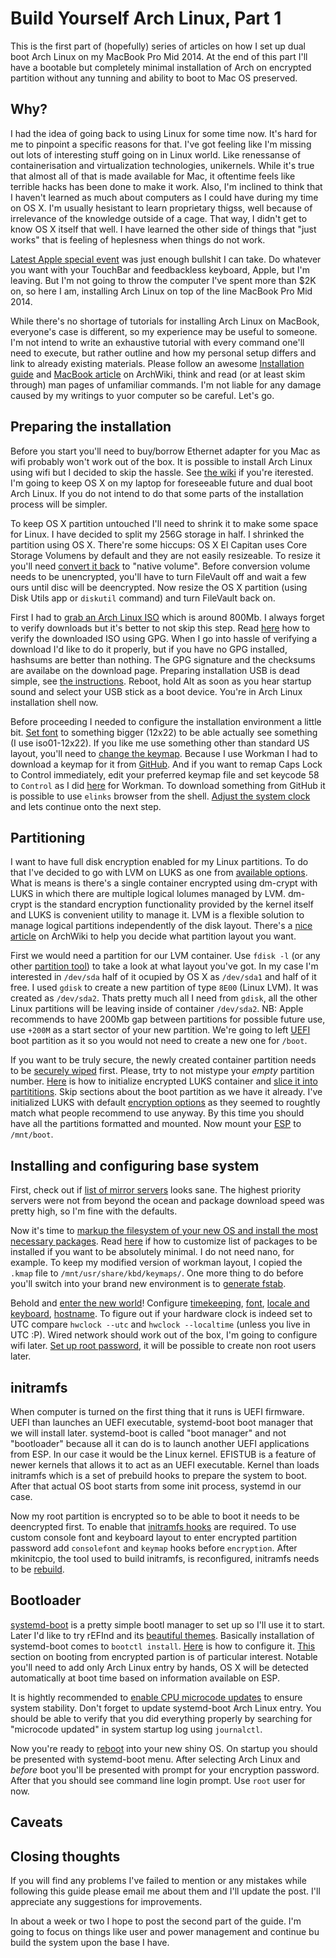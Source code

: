 # Build Yourself Arch Linux, Part 1

This is the first part of (hopefully) series of articles on how I set up dual boot Arch Linux on my MacBook Pro Mid 2014. At the end of this part I'll have a bootable but completely minimal installation of Arch on encrypted partition without any tunning and ability to boot to Mac OS preserved.

## Why?

I had the idea of going back to using Linux for some time now. It's hard for me to pinpoint a specific reasons for that. I've got feeling like I'm missing out lots of interesting stuff going on in Linux world. Like renessanse of containerisation and virtualization technologies, unikernels. While it's true that almost all of that is made available for Mac, it oftentime feels like terrible hacks has been done to make it work. Also, I'm inclined to think that I haven't learned as much about computers as I could have during my time on OS X. I'm usually hesistant to learn proprietary thigss, well because of irrelevance of the knowledge outside of a cage. That way, I didn't get to know OS X itself that well. I have learned the other side of things that "just works" that is feeling of heplesness when things do not work.

[Latest Apple special event](http://www.apple.com/apple-events/october-2016/) was just enough bullshit I can take. Do whatever you want with your TouchBar and feedbackless keyboard, Apple, but I'm leaving. But I'm not going to throw the computer I've spent more than $2K on, so here I am, installing Arch Linux on top of the line MacBook Pro Mid 2014.

While there's no shortage of tutorials for installing Arch Linux on MacBook, everyone's case is different, so my experience may be useful to someone. I'm not intend to write an exhaustive tutorial with every command one'll need to execute, but rather outline and how my personal setup differs and link to already existing materials. Please follow an awesome [Installation guide](https://wiki.archlinux.org/index.php/Installation_guide) and [MacBook article](https://wiki.archlinux.org/index.php/MacBook) on ArchWiki, think and read (or at least skim through) man pages of unfamiliar commands. I'm not liable for any damage caused by my writings to yuor computer so be careful. Let's go.

## Preparing the installation

Before you start you'll need to buy/borrow Ethernet adapter for you Mac as wifi probably won't work out of the box. It is possible to install Arch Linux using wifi but I decided to skip the hassle. See [the wiki](https://wiki.archlinux.org/index.php/MacBookPro11,x#Wireless) if you're iterested. I'm going to keep OS X on my laptop for foreseeable future and dual boot Arch Linux. If you do not intend to do that some parts of the installation process will be simpler.

To keep OS X partition untouched I'll need to shrink it to make some space for Linux. I have decided to split my 256G storage in half. I shrinked the partition using OS X. There're some hiccups: OS X El Capitan uses Core Storage Volumens by default and they are not easily resizeable. To resize it you'll need [convert it back](http://apple.stackexchange.com/a/139868/59256) to "native volume". Before conversion volume needs to be unencrypted, you'll have to turn FileVault off and wait a few ours until disc will be deencrypted. Now resize the OS X partition (using Disk Utils app or `diskutil` command) and turn FileVault back on.

First I had to [grab an Arch Linux ISO](https://www.archlinux.org/download/) which is around 800Mb. I always forget to verify downloads but it's better to not skip this step. Read [here](https://wiki.archlinux.org/index.php/Category:Getting_and_installing_Arch) how to verify the downloaded ISO using GPG. When I go into hassle of verifying a download I'd like to do it properly, but if you have no GPG installed, hashsums are better than nothing. The GPG signature and the checksums are availabe on the download page. Preparing installation USB is dead simple, see [the instructions](https://wiki.archlinux.org/index.php/USB_flash_installation_media#In_macOS). Reboot, hold Alt as soon as you hear startup sound and select your USB stick as a boot device. You're in Arch Linux installation shell now.

Before proceeding I needed to configure the installation environment a little bit. [Set font](https://wiki.archlinux.org/index.php/Fonts#Console_fonts) to something bigger (12x22) to be able actually see something (I use iso01-12x22). If you like me use something other than standard US layout, you'll need to [change the keymap](https://wiki.archlinux.org/index.php/Installation_guide#Set_the_keyboard_layout). Because I use Workman I had to download a keymap for it from [GitHub](https://en.wikipedia.org/wiki/Keyboard_layout#Workman). And if you want to remap Caps Lock to Control immediately, edit your preferred keymap file and set keycode 58 to `Control` as I did [here](https://github.com/raindev/workman/blob/61fa62503af4322ab7d0559ced9a6201fbf7cac8/linux_console/workman.iso15.kmap#L62) for Workman. To download something from GitHub it is possible to use `elinks` browser from the shell. [Adjust the system clock](https://wiki.archlinux.org/index.php/Installation_guide#Update_the_system_clock) and lets continue onto the next step.

## Partitioning

I want to have full disk encryption enabled for my Linux partitions. To do that I've decided to go with LVM on LUKS as one from [available options](https://wiki.archlinux.org/index.php/Disk_encryption). What is means is there's a single container encrypted using dm-crypt with LUKS in which there are multiple logical lolumes managed by LVM. dm-crypt is the standard encryption functionality provided by the kernel itself and LUKS is convenient utility to manage it. LVM is a flexible solution to manage logical partitions independently of the disk layout. There's a [nice article](https://wiki.archlinux.org/index.php/Partitioning) on ArchWiki to help you decide what partition layout you want.

First we would need a partition for our LVM container. Use `fdisk -l` (or any other [partition tool](https://wiki.archlinux.org/index.php/Partitioning#Partitioning_tools)) to take a look at what layout you've got. In my case I'm interested in `/dev/sda` half of it ocupied by OS X as `/dev/sda1` and half of it free. I used `gdisk` to create a new partition of type `8E00` (Linux LVM). It was created as `/dev/sda2`. Thats pretty much all I need from `gdisk`, all the other Linux partitions will be leaving inside of container `/dev/sda2`. NB: Apple recommends to have 200Mb gap between partitions for possible future use, use `+200M` as a start sector of your new partition. We're going to left [UEFI](https://wiki.archlinux.org/index.php/Unified_Extensible_Firmware_Interface) boot partition as it so you would not need to create a new one for `/boot`.

If you want to be truly secure, the newly created container partition needs to be [securely wiped](https://wiki.archlinux.org/index.php/Dm-crypt/Drive_preparation#dm-crypt_wipe_on_an_empty_disk_or_partition) first. Please, trty to not mistype your _empty_ partition number. [Here](https://wiki.archlinux.org/index.php/Dm-crypt/Encrypting_an_entire_system#Preparing_the_disk_2) is how to initialize encrypted LUKS container and [slice it into partititions](https://wiki.archlinux.org/index.php/Dm-crypt/Encrypting_an_entire_system#Preparing_the_logical_volumes). Skip sections about the boot partition as we have it already. I've initialized LUKS with default [encryption options](https://wiki.archlinux.org/index.php/Dm-crypt/Device_encryption#Encryption_options_for_LUKS_mode) as they seemed to roughtly match what people recommend to use anyway. By this time you should have all the partitions formatted and mounted. Now mount your [ESP](https://wiki.archlinux.org/index.php/EFI_System_Partition) to `/mnt/boot`.

## Installing and configuring base system

First, check out if [list of mirror servers](https://wiki.archlinux.org/index.php/Installation_guide#Select_the_mirrors) looks sane. The highest priority servers were not from beyond the ocean and package download speed was pretty high, so I'm fine with the defaults.

Now it's time to [markup the filesystem of your new OS and install the most necessary packages](https://wiki.archlinux.org/index.php/Installation_guide#Install_the_base_packages). Read [here](https://wiki.archlinux.org/index.php/Pacman#Installing_package_groups) if how to customize list of packages to be installed if you want to be absolutely minimal. I do not need nano, for example. To keep my modified version of workman layout, I copied the `.kmap` file to `/mnt/usr/share/kbd/keymaps/`. One more thing to do before you'll switch into your brand new environment is to [generate fstab](https://wiki.archlinux.org/index.php/Installation_guide#Fstab).

Behold and [enter the new world](https://wiki.archlinux.org/index.php/Installation_guide#Chroot)! Configure [timekeeping](https://wiki.archlinux.org/index.php/Installation_guide#Time_zone), [font](https://wiki.archlinux.org/index.php/Fonts#Persistent_configuration), [locale and keyboard](https://wiki.archlinux.org/index.php/Installation_guide#Locale), [hostname](https://wiki.archlinux.org/index.php/Installation_guide#Hostname). To figure out if your hardware clock is indeed set to UTC compare `hwclock --utc` and `hwclock --localtime` (unless you live in UTC :P). Wired network should work out of the box, I'm going to configure wifi later. [Set up root password](https://wiki.archlinux.org/index.php/Installation_guide#Root_password), it will be possible to create non root users later.

## initramfs

When computer is turned on the first thing that it runs is UEFI firmware. UEFI than launches an UEFI executable, systemd-boot boot manager that we will install later. systemd-boot is called "boot manager" and not "bootloader" because all it can do is to launch another UEFI applications from ESP. In our case it would be the Linux kernel. EFISTUB is a feature of newer kernels that allows it to act as an UEFI executable. Kernel than loads initramfs which is a set of prebuild hooks to prepare the system to boot. After that actual OS boot starts from some init process, systemd in our case.

Now my root partition is encrypted so to be able to boot it needs to be deencrypted first. To enable that [initramfs hooks](https://wiki.archlinux.org/index.php/Dm-crypt/Encrypting_an_entire_system#Configuring_mkinitcpio_2) are required. To use custom console font and keyboard layout to enter encrypted partition password add `consolefont` and `keymap` hooks before `encryption`. After mkinitcpio, the tool used to build initramfs, is reconfigured, initramfs needs to be [rebuild](https://wiki.archlinux.org/index.php/Installation_guide#Initramfs).

## Bootloader

[systemd-boot](https://wiki.archlinux.org/index.php/Systemd-boot) is a pretty simple bootl manager to set up so I'll use it to start. Later I'd like to try rEFInd and its [beautiful themes](http://www.rodsbooks.com/refind/themes.html). Basically installation of systemd-boot comes to `bootctl install`. [Here](https://wiki.archlinux.org/index.php/Systemd-boot#Configuration) is how to configure it. [This](https://wiki.archlinux.org/index.php/Systemd-boot#Encrypted_Root_Installations) section on booting from encrypted partion is of particular interest. Notable you'll need to add only Arch Linux entry by hands, OS X will be detected automatically at boot time based on information available on ESP.

It is hightly recommended to [enable CPU microcode updates](https://wiki.archlinux.org/index.php/Microcode) to ensure system stability. Don't forget to update systemd-boot Arch Linux entry. You should be able to verify that you did everything properly by searching for "microcode updated" in system startup log using `journalctl`.

Now you're ready to [reboot](https://wiki.archlinux.org/index.php/Installation_guide#Reboot) into your new shiny OS. On startup you should be presented with systemd-boot menu. After selecting Arch Linux and _before_ boot you'll be presented with prompt for your encryption password. After that you should see command line login prompt. Use `root` user for now.

## Caveats



## Closing thoughts

If you will find any problems I've failed to mention or any mistakes while following this guide please email me about them and I'll update the post. I'll appreciate any suggestions for improvements.

In about a week or two I hope to post the second part of the guide. I'm going to focus on things like user and power management and continue bu build the system upon the base I have.
